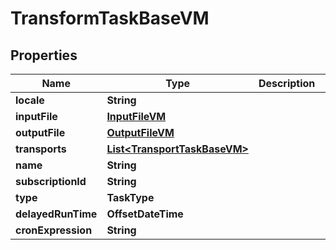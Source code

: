 

# TransformTaskBaseVM


## Properties

Name | Type | Description | Notes
------------ | ------------- | ------------- | -------------
**locale** | **String** |  |  [optional]
**inputFile** | [**InputFileVM**](InputFileVM.md) |  |  [optional]
**outputFile** | [**OutputFileVM**](OutputFileVM.md) |  |  [optional]
**transports** | [**List&lt;TransportTaskBaseVM&gt;**](TransportTaskBaseVM.md) |  |  [optional]
**name** | **String** |  |  [optional]
**subscriptionId** | **String** |  |  [optional]
**type** | **TaskType** |  |  [optional]
**delayedRunTime** | **OffsetDateTime** |  |  [optional]
**cronExpression** | **String** |  |  [optional]



